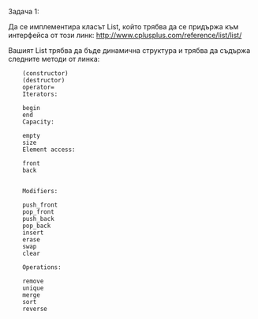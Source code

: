 Задача 1:

Да се имплементира класът List, който трябва да се придържа към интерфейса от този линк: http://www.cplusplus.com/reference/list/list/

Вашият List трябва да бъде динамична структура и трябва да съдържа следните методи от линка:
```
	(constructor)
	(destructor)
	operator=
	Iterators:

	begin
	end
	Capacity:

	empty
	size
	Element access:

	front
	back


	Modifiers:

	push_front
	pop_front
	push_back
	pop_back
	insert
	erase
	swap
	clear

	Operations:

	remove
	unique
	merge
	sort
	reverse
```